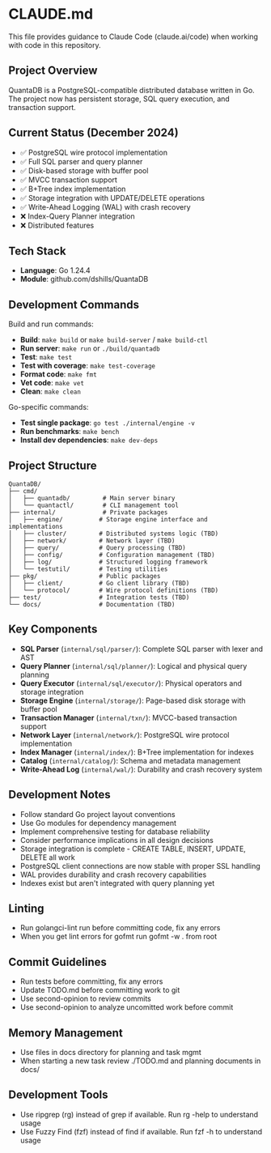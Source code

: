 # CLAUDE.md

This file provides guidance to Claude Code (claude.ai/code) when working with code in this repository.

## Project Overview

QuantaDB is a PostgreSQL-compatible distributed database written in Go. The project now has persistent storage, SQL query execution, and transaction support.

## Current Status (December 2024)

- ✅ PostgreSQL wire protocol implementation
- ✅ Full SQL parser and query planner
- ✅ Disk-based storage with buffer pool
- ✅ MVCC transaction support
- ✅ B+Tree index implementation
- ✅ Storage integration with UPDATE/DELETE operations
- ✅ Write-Ahead Logging (WAL) with crash recovery
- ❌ Index-Query Planner integration
- ❌ Distributed features

## Tech Stack

- **Language**: Go 1.24.4
- **Module**: github.com/dshills/QuantaDB

## Development Commands

Build and run commands:
- **Build**: `make build` or `make build-server` / `make build-ctl`
- **Run server**: `make run` or `./build/quantadb`
- **Test**: `make test`
- **Test with coverage**: `make test-coverage`
- **Format code**: `make fmt`
- **Vet code**: `make vet`
- **Clean**: `make clean`

Go-specific commands:
- **Test single package**: `go test ./internal/engine -v`
- **Run benchmarks**: `make bench`
- **Install dev dependencies**: `make dev-deps`

## Project Structure

```
QuantaDB/
├── cmd/
│   ├── quantadb/         # Main server binary
│   └── quantactl/        # CLI management tool
├── internal/             # Private packages
│   ├── engine/          # Storage engine interface and implementations
│   ├── cluster/         # Distributed systems logic (TBD)
│   ├── network/         # Network layer (TBD)
│   ├── query/           # Query processing (TBD)
│   ├── config/          # Configuration management (TBD)
│   ├── log/             # Structured logging framework
│   └── testutil/        # Testing utilities
├── pkg/                 # Public packages
│   ├── client/          # Go client library (TBD)
│   └── protocol/        # Wire protocol definitions (TBD)
├── test/                # Integration tests (TBD)
└── docs/                # Documentation (TBD)
```

## Key Components

- **SQL Parser** (`internal/sql/parser/`): Complete SQL parser with lexer and AST
- **Query Planner** (`internal/sql/planner/`): Logical and physical query planning
- **Query Executor** (`internal/sql/executor/`): Physical operators and storage integration
- **Storage Engine** (`internal/storage/`): Page-based disk storage with buffer pool
- **Transaction Manager** (`internal/txn/`): MVCC-based transaction support
- **Network Layer** (`internal/network/`): PostgreSQL wire protocol implementation
- **Index Manager** (`internal/index/`): B+Tree implementation for indexes
- **Catalog** (`internal/catalog/`): Schema and metadata management
- **Write-Ahead Log** (`internal/wal/`): Durability and crash recovery system

## Development Notes

- Follow standard Go project layout conventions
- Use Go modules for dependency management
- Implement comprehensive testing for database reliability
- Consider performance implications in all design decisions
- Storage integration is complete - CREATE TABLE, INSERT, UPDATE, DELETE all work
- PostgreSQL client connections are now stable with proper SSL handling
- WAL provides durability and crash recovery capabilities
- Indexes exist but aren't integrated with query planning yet

## Linting

- Run golangci-lint run before committing code, fix any errors
- When you get lint errors for gofmt run gofmt -w . from root

## Commit Guidelines

- Run tests before committing, fix any errors
- Update TODO.md before committing work to git
- Use second-opinion to review commits
- Use second-opinion to analyze uncomitted work before commit

## Memory Management

- Use files in docs directory for planning and task mgmt
- When starting a new task review ./TODO.md and planning documents in docs/

## Development Tools

- Use ripgrep (rg) instead of grep if available. Run rg -help to understand usage
- Use Fuzzy Find (fzf) instead of find if available. Run fzf -h to understand usage